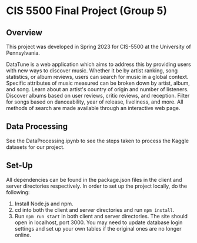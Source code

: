 # CIS 5500 Final Project (Group 5)
## Overview
This project was developed in Spring 2023 for CIS-5500 at the University of Pennsylvania. 

DataTune is a web application which aims to address this by providing users with new ways to discover music. Whether it be by artist ranking, song statistics, or album reviews, users can search for music in a global context. Specific attributes of music measured can be broken down by artist, album, and song. Learn about an artist's country of origin and number of listeners. Discover albums based on user reviews, critic reviews, and reception. Filter for songs based on danceability, year of release, liveliness, and more. All methods of search are made available through an interactive web page.

## Data Processing
See the DataProcessing.ipynb to see the steps taken to process the Kaggle datasets for our project.

## Set-Up
All dependencies can be found in the package.json files in the client and server directories respectively.  In order to set up the project locally, do the following:
1. Install Node.js and npm.
2. cd into both the client and server directories and run `npm install`.
3. Run `npm run start` in both client and server directories.  The site should open in localhost, port 3000.  You may need to update database login settings and set up your own tables if the original ones are no longer online.
